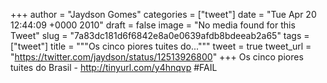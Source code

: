 
+++
author = "Jaydson Gomes"
categories = ["tweet"]
date = "Tue Apr 20 12:44:09 +0000 2010"
draft = false
image = "No media found for this Tweet"
slug = "7a83dc181d6f6842e8a0e0639afdb8bdeeab2a65"
tags = ["tweet"]
title = """Os cinco piores tuites do..."""
tweet = true
tweet_url = "https://twitter.com/jaydson/status/12513926800"
+++
Os cinco piores tuites do Brasil - http://tinyurl.com/y4hnqvp #FAIL
